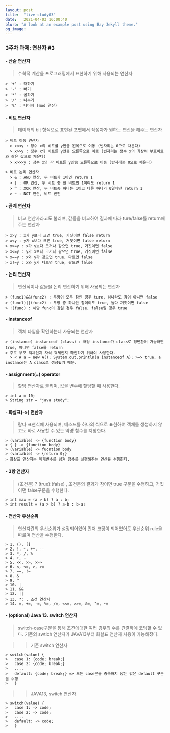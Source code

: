 ```yaml
---
layout: post
title:  "live-study03"
date:   2021-04-03 16:00:40
blurb: "A look at an example post using Bay Jekyll theme."
og_image:
---
```


### 3주차 과제: 연산자  #3

#### - 산술 연산자

> 수학적 계산을 프로그래밍에서 표현하기 위해 사용되는 연산자
  
    > '+' : 더하기
    > '-' : 빼기
    > '*' : 곱하기
    > '/' : 나누기
    > '%' : 나머지 (mod 연산)

#### - 비트 연산자

> 데이터의 bit 형식으로 표현된 포맷에서 작성자가 원하는 연산을 해주는 연산자

    > 비트 이동 연산자
      > x<<y : 정수 x의 비트를 y만큼 왼쪽으로 이동 (빈자리는 0으로 채운다)
      > x>>y : 정수 x의 비트를 y만큼 오른쪽으로 이동 (빈자리는 정수 x의 최상위 부호비트와 같은 값으로 채운다)
      > x>>>y : 정수 x의 각 비트를 y만큼 오른쪽으로 이동 (반저라눈 0으로 채운다)

    > 비트 논리 연산자
      > & : AND 연산, 두 비트가 1이면 return 1 
      > | : OR 연산, 두 비트 중 한 비트만 1이여도 return 1
      > ^ : XOR 연산, 두 비트중 하나는 1이고 다른 하나가 0일때만 return 1
      > ~ : NOT 연산, 비트 반전

#### - 관계 연산자

> 비교 연산자라고도 불리며, 값들을 비교하여 결과에 따라 ture/false를 return해주는 연산자

    > x>y : x가 y보다 크면 true, 거짓이면 false return
    > x<y : y가 x보다 크면 true, 거짓이면 false return
    > x>=y : x가 y보다 크거나 같으면 true, 거짓이면 false
    > x<=y : y가 x보다 크거나 같으면 true, 거짓이면 false
    > x==y : x와 y가 같으면 true, 다르면 false
    > x!=y : x와 y가 다르면 true, 같으면 false

#### - 논리 연산자

> 연산식이나 값들을 논리 연산하기 위해 사용되는 연산자

    > (func1)&&(func2) : 두항이 모두 참인 경우 ture, 하나라도 참이 아니면 false
    > (func1)||(func2) : 두항 중 하나만 참이여도 true, 둘다 거짓이면 false
    > !(func) : 해당 func이 참일 경우 false, false일 경우 true

#### - instanceof

> 객체 타입을 확인하는데 사용되는 연산자

    > (instance) instanceof (class) : 해당 instance가 class로 형변환이 가능하면 true, 아니면 false를 return
    > 주로 부모 객체인지 자식 객체인지 확인하기 위하여 사용한다.
      > < A a = new A(); System.out.println(a instanceof A); >=> true, a instance는 A class로 생성됬기 때문.

#### - assignment(=) operator

> 할당 연산자로 불리며, 값을 변수에 할당할 때 사용한다.

    > int a = 10;
    > String str = "java study";

#### - 화살표(->) 연산자

> 람다 표현식에 사용되며, 메소드를 하나의 식으로 표현하여 객체를 생성하지 않고도 바로 사용할 수 있는 익명 함수를 지칭한다.

    > (variable) -> {function body}
    > { } -> {function body}
    > (variable) -> fucntion body
    > (variable) -> {return 0;}
    > 화살표 연산자는 매개변수를 넘겨 함수를 실행해주는 연산을 수행한다.
    
    
#### - 3항 연산자

> (조건문) ? (true):(false) , 조건문의 결과가 참이면 true 구문을 수행하고, 거짓이면 false구문을 수행한다.

    > int max = (a > b) ? a : b;
    > int result = (a > b) ? a-b : b-a;
    
    
#### - 연산자 우선순위

> 연산자간의 우선순위가 설정되어있어 먼저 코딩이 되어있어도 우선순위 rule을 따르며 연산을 수행한다.

    > 1. (), []
    > 2. !, ~, ++, --
    > 3. *, /, %
    > 4. +, -
    > 5. <<, >>, >>>
    > 6. <, <=, >, >=
    > 7. ==, !=
    > 8. &
    > 9. ^
    > 10. |
    > 11. &&
    > 12. ||
    > 13. ?: , 조건 연산자
    > 14. =, +=, -=, %=, /=, <<=, >>=, &=, ^=, ~=
    
#### - (optional) Java 13. switch 연산자

> switch-case구문을 통해 조건에대한 여러 경우의 수를 간결하에 코딩할 수 있다.
> 기존의 swtich 연산자가 JAVA13부터 화살표 연산자 사용이 가능해졌다.

  >> 기존 switch 연산자
  
    > switch(value) {
    >   case 1: {code; break;}
    >   case 2: {code; break;}
    >   ....
    >   default: {code; break;} => 모든 case문을 충족하지 않는 값은 default 구문을 수행
    >   }
    
  >> JAVA13, switch 연산자
  
    > switch(value) {
    >   case 1: -> code;
    >   case 2: -> code;
    >   ....
    >   default: -> code;
    >   }
